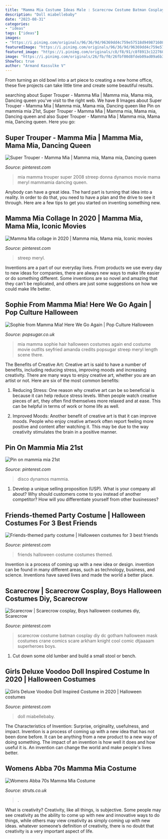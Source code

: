 ```yaml
---
title: "Mamma Mia Costume Ideas Male : Scarecrow Costume Batman Cosplay Diy Dc Gotham Halloween Mask Costumes Crane Comics Scare Arkham Knight Cool Comic Dtjaaaam Superheroes Boys"
description: "Doll miabellebaby"
date: "2023-08-31"
categories:
- "ideas"
tags: ["ideas"]
images:
- "https://i.pinimg.com/originals/96/36/9d/96369dd4c759e57518d949871608dc68.jpg"
featuredImage: "https://i.pinimg.com/originals/96/36/9d/96369dd4c759e57518d949871608dc68.jpg"
featured_image: "https://i.pinimg.com/originals/c8/f8/91/c8f8913c122760996f740705ad745e9d.jpg"
image: "https://i.pinimg.com/originals/26/fb/f0/26fbf00d8fdeb09ad09a6b3bdace965c.jpg"
ShowToc: true
author: "Armand Kassulke V"
---
```



From turning an old bowl into a art piece to creating a new home office, these five projects can take little time and create some beautiful results.

	

		
searching about Super Trouper - Mamma Mia | Mamma mia, Mama mia, Dancing queen you've visit to the right web. We have 8 Images about Super Trouper - Mamma Mia | Mamma mia, Mama mia, Dancing queen like Pin on mammia mia 21st, Super Trouper - Mamma Mia | Mamma mia, Mama mia, Dancing queen and also Super Trouper - Mamma Mia | Mamma mia, Mama mia, Dancing queen. Here you go:
		
    
## Super Trouper - Mamma Mia | Mamma Mia, Mama Mia, Dancing Queen

<img loading=lazy src="https://i.pinimg.com/originals/86/cb/3b/86cb3ba360adc35dd1c908026b141e1f.jpg" onerror="this.onerror=null;this.src='https://tse1.mm.bing.net/th?id=OIP.crfjYyWYjlhxhcBKAzA3LAHaE2&amp;pid=15.1';" alt="Super Trouper - Mamma Mia | Mamma mia, Mama mia, Dancing queen">

_Source: pinterest.com_

>mia mamma trouper super 2008 streep donna dynamos movie mama meryl mammamia dancing queen. 

	

Anybody can have a great idea. The hard part is turning that idea into a reality. In order to do that, you need to have a plan and the drive to see it through. Here are a few tips to get you started on inventing something new.

    
## Mamma Mia Collage In 2020 | Mamma Mia, Mama Mia, Iconic Movies

<img loading=lazy src="https://i.pinimg.com/736x/38/56/d2/3856d2c9a490b8d2f42867cb36178fec.jpg" onerror="this.onerror=null;this.src='https://tse1.mm.bing.net/th?id=OIP.Q10JA2jSjetPBT1mMZ5D2AHaNK&amp;pid=15.1';" alt="Mamma Mia collage in 2020 | Mamma mia, Mama mia, Iconic movies">

_Source: pinterest.com_

>streep meryl. 

	

Inventions are a part of our everyday lives. From products we use every day to new ideas for companies, there are always new ways to make life easier or do something different. Some inventions are so novel and amazing that they can’t be replicated, and others are just some suggestions on how we could make life better.

    
## Sophie From Mamma Mia! Here We Go Again | Pop Culture Halloween

<img loading=lazy src="https://media1.popsugar-assets.com/files/thumbor/HqSzmzoZhH8dpgi-N5VMlo1o04o/fit-in/728xorig/filters:format_auto-!!-:strip_icc-!!-/2018/08/01/848/n/1922283/e09672db6763edd4_MCDMAMI_EC278/i/Sophie-From-Mamma-Mia-Here-We-Go-Again.jpg" onerror="this.onerror=null;this.src='https://tse1.mm.bing.net/th?id=OIP.VBDr5CPxuHuXvT15ivOfGAHaK7&amp;pid=15.1';" alt="Sophie from Mamma Mia! Here We Go Again | Pop Culture Halloween">

_Source: popsugar.co.uk_

>mia mamma sophie hair halloween costumes again end costume movie outfits seyfried amanda credits popsugar streep meryl length scene there. 

	

The Benefits of Creative Art:
Creative art is said to have a number of benefits, including reducing stress, improving moods and increasing creativity. There are many ways to enjoy creative art, whether you are an artist or not. Here are six of the most common benefits:
1. Reducing Stress: One reason why creative art can be so beneficial is because it can help reduce stress levels. When people watch creative pieces of art, they often find themselves more relaxed and at ease. This can be helpful in terms of work or home life as well.

2. Improved Moods: Another benefit of creative art is that it can improve moods. People who enjoy creative artwork often report feeling more positive and content after watching it. This may be due to the way creativity stimulates the brain in a positive manner.


    
## Pin On Mammia Mia 21st

<img loading=lazy src="https://i.pinimg.com/originals/ab/81/b3/ab81b3e4771192f1758140a2d148b74e.jpg" onerror="this.onerror=null;this.src='https://tse3.mm.bing.net/th?id=OIP.jeWH_5uBWi768KYbtl8rWQHaJ4&amp;pid=15.1';" alt="Pin on mammia mia 21st">

_Source: pinterest.com_

>disco dynamos mammia. 

	

1. Develop a unique selling proposition (USP). What is your company all about? Why should customers come to you instead of another competitor? How will you differentiate yourself from other businesses? 

    
## Friends-themed Party Costume | Halloween Costumes For 3 Best Friends

<img loading=lazy src="https://i.pinimg.com/originals/26/fb/f0/26fbf00d8fdeb09ad09a6b3bdace965c.jpg" onerror="this.onerror=null;this.src='https://tse4.mm.bing.net/th?id=OIP.nkM_mDgc5L8pmQkVlzH8BQHaJ6&amp;pid=15.1';" alt="Friends-themed party costume | Halloween costumes for 3 best friends">

_Source: pinterest.com_

>friends halloween costume costumes themed. 

	

Invention is a process of coming up with a new idea or design. invention can be found in many different areas, such as technology, business, and science. Inventions have saved lives and made the world a better place.

    
## Scarecrow | Scarecrow Cosplay, Boys Halloween Costumes Diy, Scarecrow

<img loading=lazy src="https://i.pinimg.com/originals/96/36/9d/96369dd4c759e57518d949871608dc68.jpg" onerror="this.onerror=null;this.src='https://tse3.mm.bing.net/th?id=OIP.Zo9cm5RP6w9VUtbBQgtDUAHaLH&amp;pid=15.1';" alt="Scarecrow | Scarecrow cosplay, Boys halloween costumes diy, Scarecrow">

_Source: pinterest.com_

>scarecrow costume batman cosplay diy dc gotham halloween mask costumes crane comics scare arkham knight cool comic dtjaaaam superheroes boys. 

	

1. Cut down some old lumber and build a small stool or bench.

    
## Girls Deluxe Voodoo Doll Inspired Costume In 2020 | Halloween Costumes

<img loading=lazy src="https://i.pinimg.com/originals/c8/f8/91/c8f8913c122760996f740705ad745e9d.jpg" onerror="this.onerror=null;this.src='https://tse1.mm.bing.net/th?id=OIP.xMhP8jJKbdkbOFSuPsbKQQHaJg&amp;pid=15.1';" alt="Girls Deluxe Voodoo Doll Inspired Costume in 2020 | Halloween costumes">

_Source: pinterest.com_

>doll miabellebaby. 

	

The Characteristics of Invention: Surprise, originality, usefulness, and impact.
Invention is a process of coming up with a new idea that has not been done before. It can be anything from a new product to a new way of doing something. The impact of an invention is how well it does and how useful it is. An invention can change the world and make people's lives better.

    
## Womens Abba 70s Mamma Mia Costume

<img loading=lazy src="https://www.struts.co.uk/party-fancy-dress-shop/images/blue-abba-costume-EF-2054.jpg" onerror="this.onerror=null;this.src='https://tse3.mm.bing.net/th?id=OIP.tJ3O_dYBVk7fiQwP_9L7LAHaKX&amp;pid=15.1';" alt="Womens Abba 70s Mamma Mia Costume">

_Source: struts.co.uk_

>. 

	

What is creativity?
Creativity, like all things, is subjective. Some people may see creativity as the ability to come up with new and innovative ways to do things, while others may view creativity as simply coming up with new ideas. whatever someone’s definition of creativity, there is no doubt that creativity is a very important aspect of life.

